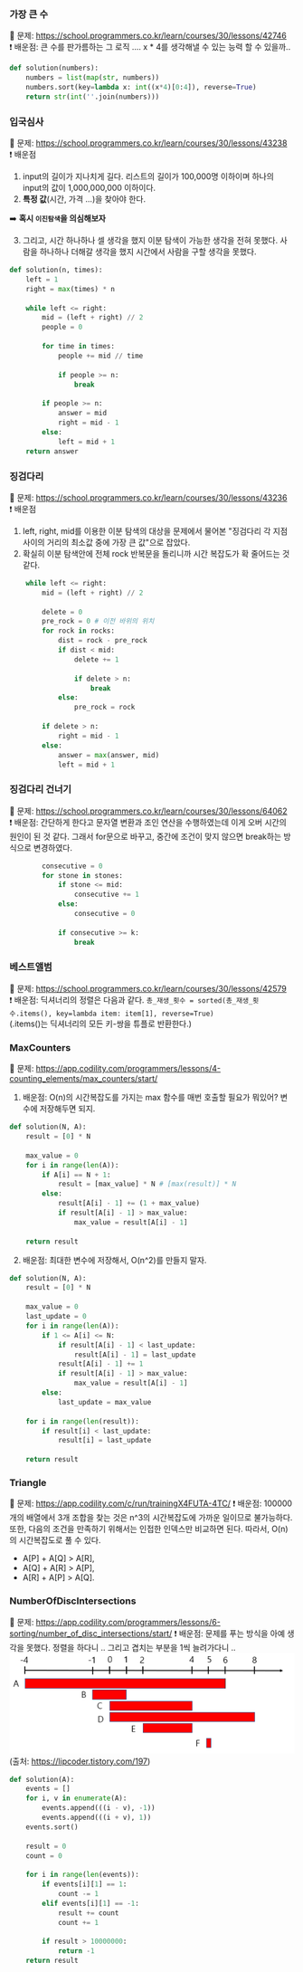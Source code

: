 ### 가장 큰 수
🔗 문제: https://school.programmers.co.kr/learn/courses/30/lessons/42746  
❗️ 배운점: 큰 수를 판가름하는 그 로직 .... x * 4를 생각해낼 수 있는 능력 할 수 있을까..  
```python
def solution(numbers):
    numbers = list(map(str, numbers))
    numbers.sort(key=lambda x: int((x*4)[0:4]), reverse=True)
    return str(int(''.join(numbers)))
```

### 입국심사
🔗 문제: https://school.programmers.co.kr/learn/courses/30/lessons/43238  
❗️ 배운점  
1. input의 길이가 지나치게 길다. 리스트의 길이가 100,000명 이하이며 하나의 input의 값이 1,000,000,000 이하이다.
2. **특정 값**(시간, 가격 ...)을 찾아야 한다.  

➡️ **혹시 `이진탐색`을 의심해보자**

3. 그리고, 시간 하나하나 셀 생각을 했지 이분 탐색이 가능한 생각을 전혀 못했다. 사람을 하나하나 더해갈 생각을 했지 시간에서 사람을 구할 생각을 못했다.

```python
def solution(n, times):
    left = 1
    right = max(times) * n

    while left <= right:
        mid = (left + right) // 2
        people = 0

        for time in times:
            people += mid // time

            if people >= n:
                break

        if people >= n:
            answer = mid
            right = mid - 1
        else:
            left = mid + 1
    return answer
```

### 징검다리
🔗 문제: https://school.programmers.co.kr/learn/courses/30/lessons/43236  
❗️ 배운점
1. left, right, mid를 이용한 이분 탐색의 대상을 문제에서 물어본 "징검다리 각 지점 사이의 거리의 최소값 중에 가장 큰 값"으로 잡았다.
2. 확실히 이분 탐색안에 전체 rock 반복문을 돌리니까 시간 복잡도가 확 줄어드는 것 같다.
```python
    while left <= right:
        mid = (left + right) // 2

        delete = 0
        pre_rock = 0 # 이전 바위의 위치
        for rock in rocks:
            dist = rock - pre_rock
            if dist < mid:
                delete += 1

                if delete > n:
                    break
            else:
                pre_rock = rock

        if delete > n:
            right = mid - 1
        else:
            answer = max(answer, mid)
            left = mid + 1
```

### 징검다리 건너기
🔗 문제: https://school.programmers.co.kr/learn/courses/30/lessons/64062  
❗️ 배운점: 간단하게 한다고 문자열 변환과 조인 연산을 수행하였는데 이게 오버 시간의 원인이 된 것 같다. 그래서 for문으로 바꾸고, 중간에 조건이 맞지 않으면 break하는 방식으로 변경하였다.
```python
        consecutive = 0
        for stone in stones:
            if stone <= mid:
                consecutive += 1
            else:
                consecutive = 0

            if consecutive >= k:
                break
```

### 베스트앨범
🔗 문제: https://school.programmers.co.kr/learn/courses/30/lessons/42579  
❗️ 배운점: 딕셔너리의 정렬은 다음과 같다. `총_재생_횟수 = sorted(총_재생_횟수.items(), key=lambda item: item[1], reverse=True)`  
(.items()는 딕셔너리의 모든 키-쌍을 튜플로 반환한다.)

### MaxCounters
🔗 문제: https://app.codility.com/programmers/lessons/4-counting_elements/max_counters/start/
1. 배운점: O(n)의 시간복잡도를 가지는 max 함수를 매번 호출할 필요가 뭐있어? 변수에 저장해두면 되지.
```python
def solution(N, A):
    result = [0] * N

    max_value = 0
    for i in range(len(A)):
        if A[i] == N + 1:
            result = [max_value] * N # [max(result)] * N
        else:
            result[A[i] - 1] += (1 + max_value)
            if result[A[i] - 1] > max_value:
                max_value = result[A[i] - 1]

    return result
```
2. 배운점: 최대한 변수에 저장해서, O(n^2)를 만들지 말자.
```python
def solution(N, A):
    result = [0] * N

    max_value = 0
    last_update = 0
    for i in range(len(A)):
        if 1 <= A[i] <= N:
            if result[A[i] - 1] < last_update:
                result[A[i] - 1] = last_update
            result[A[i] - 1] += 1
            if result[A[i] - 1] > max_value:
                max_value = result[A[i] - 1]
        else:
            last_update = max_value

    for i in range(len(result)):
        if result[i] < last_update:
            result[i] = last_update

    return result
```

### Triangle
🔗 문제: https://app.codility.com/c/run/trainingX4FUTA-4TC/
❗️ 배운점: 100000개의 배열에서 3개 조합을 찾는 것은 n^3의 시간복잡도에 가까운 일이므로 불가능하다.  
또한, 다음의 조건을 만족하기 위해서는 인접한 인덱스만 비교하면 된다. 따라서, O(n)의 시간복잡도로 풀 수 있다.
- A[P] + A[Q] > A[R],
- A[Q] + A[R] > A[P],
- A[R] + A[P] > A[Q].

### NumberOfDiscIntersections
🔗 문제: https://app.codility.com/programmers/lessons/6-sorting/number_of_disc_intersections/start/
❗️ 배운점: 문제를 푸는 방식을 아예 생각을 못했다. 정렬을 하다니 .. 그리고 겹치는 부분을 1씩 늘려가다니 ..
![img.png](img.png)  
(출처: https://lipcoder.tistory.com/197)

```python
def solution(A):
    events = []
    for i, v in enumerate(A):
        events.append(((i - v), -1))
        events.append(((i + v), 1))
    events.sort()

    result = 0
    count = 0

    for i in range(len(events)):
        if events[i][1] == 1:
            count -= 1
        elif events[i][1] == -1:
            result += count
            count += 1

        if result > 10000000:
            return -1
    return result
```